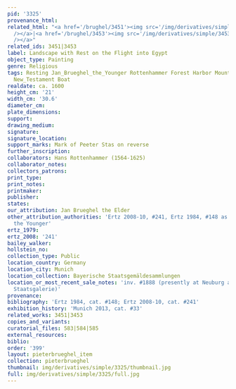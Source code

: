 ```yaml
---
pid: '3325'
provenance_html: 
related_html: "<a href='/brughel/3451'><img src='/img/derivatives/simple/3451/thumbnail.jpg'
  /></a>|<a href='/brughel/3453'><img src='/img/derivatives/simple/3453/thumbnail.jpg'
  /></a>"
related_ids: 3451|3453
label: Landscape with Rest on the Flight into Egypt
object_type: Painting
genre: Religious
tags: Resting Jan_Brueghel_the_Younger Rottenhammer Forest Harbor Mountain River Holy_family
  New_Testament Boat
realdate: ca. 1600
height_cm: '21'
width_cm: '30.6'
diameter_cm: 
plate_dimensions: 
support: 
drawing_medium: 
signature: 
signature_location: 
support_marks: Mark of Peeter Stas on reverse
further_inscription: 
collaborators: Hans Rottenhammer (1564-1625)
collaborator_notes: 
collectors_patrons: 
print_type: 
print_notes: 
printmaker: 
publisher: 
states: 
our_attribution: Jan Brueghel the Elder
other_attribution_authorities: 'Ertz 2008-10, #241, Ertz 1984, #148 as Jan Brueghel
  the Younger'
ertz_1979: 
ertz_2008: '241'
bailey_walker: 
hollstein_no: 
collection_type: Public
location_country: Germany
location_city: Munich
location_collection: Bayerische Staatsgemäldesammlungen
location_or_most_recent_sale_notes: 'inv. #1888 (presently at Neuburg an der Donau,
  Staatsgalerie)'
provenance: 
bibliography: 'Ertz 1984, cat. #148; Ertz 2008-10, cat. #241'
exhibition_history: 'Munich 2013, cat. #33'
related_works: 3451|3453
copies_and_variants: 
curatorial_files: 583|584|585
external_resources: 
biblio: 
order: '399'
layout: pieterbrueghel_item
collection: pieterbrueghel
thumbnail: img/derivatives/simple/3325/thumbnail.jpg
full: img/derivatives/simple/3325/full.jpg
---
```


